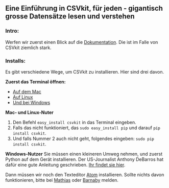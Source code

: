 ## Eine Einführung in CSVkit, für jeden - gigantisch grosse Datensätze lesen und verstehen

### Intro:

Werfen wir zuerst einen Blick auf die [Dokumentation](https://csvkit.readthedocs.io/en/1.0.2/index.html). Die ist im Falle von CSVkit ziemlich stark.

### Installs:

Es gibt verschiedene Wege, um CSVkit zu installieren. Hier sind
drei davon.

**Zuerst das Terminal öffnen:**
- [Auf dem Mac](https://www.youtube.com/watch?v=zw7Nd67_aFw)
- [Auf Linux](http://www.psychocats.net/ubuntu/terminal)
- [Und bei Windows](http://smallbusiness.chron.com/open-terminal-session-windows-7-56627.html)

**Mac- und Linux-Nuter**
1. Den Befehl ```easy_install csvkit``` in das Terminal eingeben.
2. Falls das nicht funktioniert, das ```sudo easy_install pip``` und darauf ```pip install csvkit```.
3. Und falls Nummer 2 auch nicht geht, folgendes eingeben: ```sudo pip install csvkit```.

**Windows-Nutzer**
Sie müssen einen kleineren Umweg nehmen, und zuerst Python auf dem Gerät installieren. Der US-Journalist Anthony DeBarros hat dafür eine gute Anleitung geschrieben. [Ihr findet sie hier](http://www.anthonydebarros.com/2014/02/16/setting-up-python-in-windows-8-1/).


Dann müssen wir noch den Texteditor [Atom](https://atom.io/) installieren. Sollte nichts davon funktionieren, bitte bei [Mathias](mathias.born@bernerzeitung) oder [Barnaby](barnaby.skinner@sonntagszeitung.ch) melden.
